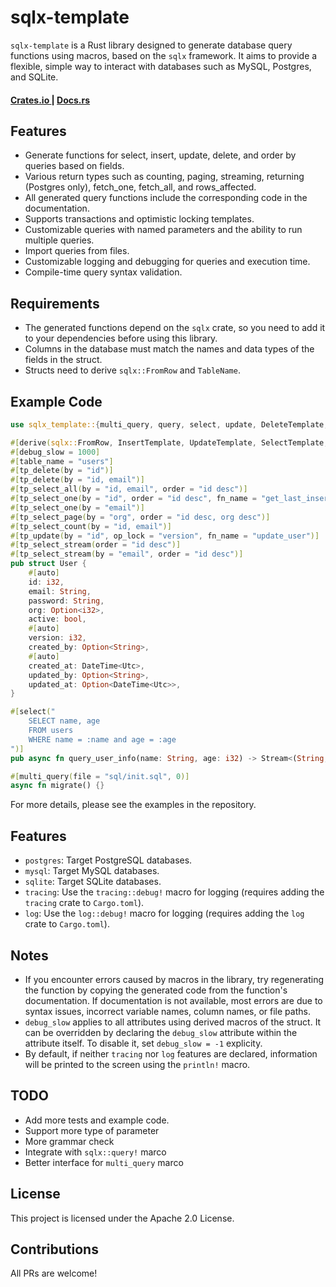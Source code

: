 # sqlx-template

`sqlx-template` is a Rust library designed to generate database query functions using macros, based on the `sqlx` framework. It aims to provide a flexible, simple way to interact with databases such as MySQL, Postgres, and SQLite.

<div align="left">
  <h4>
    <a href="https://crates.io/crates/sqlx-template">
      Crates.io
    </a>
    <span> | </span>
    <a href="https://docs.rs/sqlx-template">
      Docs.rs
    </a>
  </h4>
</div>

## Features

- Generate functions for select, insert, update, delete, and order by queries based on fields.
- Various return types such as counting, paging, streaming, returning (Postgres only), fetch_one, fetch_all, and rows_affected.
- All generated query functions include the corresponding code in the documentation.
- Supports transactions and optimistic locking templates.
- Customizable queries with named parameters and the ability to run multiple queries.
- Import queries from files.
- Customizable logging and debugging for queries and execution time.
- Compile-time query syntax validation.

## Requirements

- The generated functions depend on the `sqlx` crate, so you need to add it to your dependencies before using this library.
- Columns in the database must match the names and data types of the fields in the struct.
- Structs need to derive `sqlx::FromRow` and `TableName`.

## Example Code

```rust
use sqlx_template::{multi_query, query, select, update, DeleteTemplate, SelectTemplate, TableName, UpdateTemplate};

#[derive(sqlx::FromRow, InsertTemplate, UpdateTemplate, SelectTemplate, DeleteTemplate, TableName)]
#[debug_slow = 1000]
#[table_name = "users"]
#[tp_delete(by = "id")]
#[tp_delete(by = "id, email")]
#[tp_select_all(by = "id, email", order = "id desc")]
#[tp_select_one(by = "id", order = "id desc", fn_name = "get_last_inserted")]
#[tp_select_one(by = "email")]
#[tp_select_page(by = "org", order = "id desc, org desc")]
#[tp_select_count(by = "id, email")]
#[tp_update(by = "id", op_lock = "version", fn_name = "update_user")]
#[tp_select_stream(order = "id desc")]
#[tp_select_stream(by = "email", order = "id desc")]
pub struct User {
    #[auto]
    id: i32,
    email: String,
    password: String,
    org: Option<i32>,
    active: bool,
    #[auto]
    version: i32,
    created_by: Option<String>,
    #[auto]
    created_at: DateTime<Utc>,
    updated_by: Option<String>,
    updated_at: Option<DateTime<Utc>>,
}

#[select("
    SELECT name, age
    FROM users
    WHERE name = :name and age = :age
")]
pub async fn query_user_info(name: String, age: i32) -> Stream<(String, i16)> {}

#[multi_query(file = "sql/init.sql", 0)]
async fn migrate() {}
```

For more details, please see the examples in the repository.

## Features

- `postgres`: Target PostgreSQL databases.
- `mysql`: Target MySQL databases.
- `sqlite`: Target SQLite databases.
- `tracing`: Use the `tracing::debug!` macro for logging (requires adding the `tracing` crate to `Cargo.toml`).
- `log`: Use the `log::debug!` macro for logging (requires adding the `log` crate to `Cargo.toml`).

## Notes

- If you encounter errors caused by macros in the library, try regenerating the function by copying the generated code from the function's documentation. If documentation is not available, most errors are due to syntax issues, incorrect variable names, column names, or file paths.
- `debug_slow` applies to all attributes using derived macros of the struct. It can be overridden by declaring the `debug_slow` attribute within the attribute itself. To disable it, set `debug_slow = -1` explicity.
- By default, if neither `tracing` nor `log` features are declared, information will be printed to the screen using the `println!` macro.

## TODO

- Add more tests and example code.
- Support more type of parameter
- More grammar check
- Integrate with `sqlx::query!` marco
- Better interface for `multi_query` marco

## License

This project is licensed under the Apache 2.0 License.

## Contributions

All PRs are welcome!

